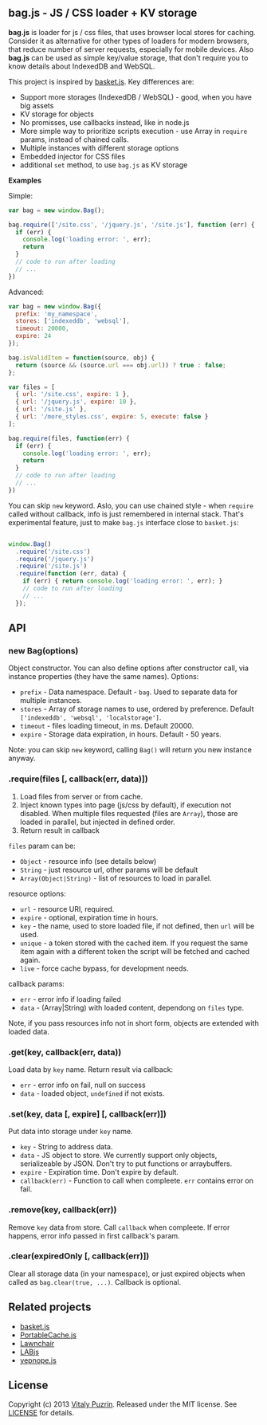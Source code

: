 bag.js - JS / CSS loader + KV storage
-------------------------------------

__bag.js__ is loader for js / css files, that uses browser local stores for
caching. Consider it as alternative for other types of loaders for modern
browsers, that reduce number of server requests, especially for mobile devices.
Also __bag.js__  can be used as simple key/value storage, that don't require
you to know details about IndexedDB and WebSQL.

This project is inspired by [basket.js](http://addyosmani.github.io/basket.js/).
Key differences are:

- Support more storages (IndexedDB / WebSQL) - good, when you have big assets
- KV storage for objects
- No promisses, use callbacks instead, like in node.js
- More simple way to prioritize scripts execution - use Array in `require`
  params, instead of chained calls.
- Multiple instances with different storage options
- Embedded injector for CSS files
- additional `set` method, to use `bag.js` as KV storage

__Examples__

Simple:

``` javascript
var bag = new window.Bag();

bag.require(['/site.css', '/jquery.js', '/site.js'], function (err) {
  if (err) {
    console.log('loading error: ', err);
    return
  }
  // code to run after loading
  // ...
})

```

Advanced:

``` javascript
var bag = new window.Bag({
  prefix: 'my_namespace',
  stores: ['indexeddb', 'websql'],
  timeout: 20000,
  expire: 24
});

bag.isValidItem = function(source, obj) {
  return (source && (source.url === obj.url)) ? true : false;
};

var files = [
  { url: '/site.css', expire: 1 },
  { url: '/jquery.js', expire: 10 },
  { url: '/site.js' },
  { url: '/more_styles.css', expire: 5, execute: false }  
];

bag.require(files, function(err) {
  if (err) {
    console.log('loading error: ', err);
    return
  }
  // code to run after loading
  // ...
})
```

You can skip `new` keyword. Aslo, you can use chained style - when `require`
called without callback, info is just remembered in internal stack. That's
experimental feature, just to make `bag.js` interface close to `basket.js`:

``` javascript

window.Bag()
  .require('/site.css')
  .require('/jquery.js')
  .require('/site.js')
  .require(function (err, data) {
    if (err) { return console.log('loading error: ', err); }
    // code to run after loading
    // ...
  });
```


API
---

### new Bag(options)

Object constructor. You can also define options after constructor call, via
instance properties (they have the same names). Options:

- `prefix` - Data namespace. Default - `bag`. Used to separate data for
   multiple instances.
- `stores` - Array of storage names to use, ordered by preference.
  Default `['indexeddb', 'websql', 'localstorage']`.
- `timeout` - files loading timeout, in ms. Default 20000.
- `expire` - Storage data expiration, in hours. Default - 50 years.

Note: you can skip `new` keyword, calling `Bag()` will return you new instance anyway.


### .require(files [, callback(err, data)])

1. Load files from server or from cache.
2. Inject known types into page (js/css by default), if execution not disabled.
   When multiple files requested (files are `Array`), those are loaded in
   parallel, but injected in defined order.
3. Return result in callback

`files` param can be:

- `Object` - resource info (see details below)
- `String` - just resource url, other params will be default
- `Array(Object|String)` - list of resources to load in parallel.

resource options:

- `url` - resource URI, required.
- `expire` - optional, expiration time in hours.
- `key` - the name, used to store loaded file, if not defined, then `url`
   will be used.
- `unique` - a token stored with the cached item. If you request the same item
  again with a different token the script will be fetched and cached again.
- `live` - force cache bypass, for development needs.

callback params:

- `err` - error info if loading failed
- `data` - (Array|String) with loaded content, dependong on `files` type.

Note, if you pass resources info not in short form, objects are extended with
loaded data.


### .get(key, callback(err, data))

Load data by `key` name. Return result via callback:

- `err` - error info on fail, null on success
- `data` - loaded object, `undefined` if not exists.


### .set(key, data [, expire] [, callback(err)])

Put data into storage under `key` name.

- `key` - String to address data.
- `data` - JS object to store. We currently support only objects, serializeable
  by JSON. Don't try to put functions or arraybuffers.
- `expire` - Expiration time. Don't expire by default.
- `callback(err)` - Function to call when compleete. `err` contains error
  on fail.


### .remove(key, callback(err))

Remove `key` data from store. Call `callback` when compleete. If error happens,
error info passed in first callback's param.


### .clear(expiredOnly [, callback(err)])

Clear all storage data (in your namespace), or just expired objects when called
as `bag.clear(true, ...)`. Callback is optional.


Related projects
----------------

- [basket.js](http://addyosmani.github.io/basket.js/)
- [PortableCache.js](https://github.com/agektmr/PortableCache.js)
- [Lawnchair](http://brian.io/lawnchair/)
- [LABjs](https://github.com/getify/LABjs)
- [yepnope.js](https://github.com/SlexAxton/yepnope.js)


License
-------

Copyright (c) 2013 [Vitaly Puzrin](https://github.com/puzrin).
Released under the MIT license. See
[LICENSE](https://github.com/nodeca/bag.js/blob/master/LICENSE) for details.


